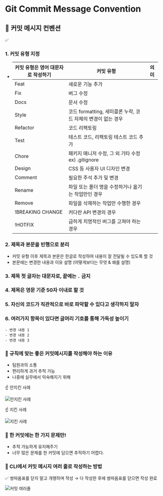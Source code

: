 # Git Commit Message Convention

## 🖤 커밋 메시지 컨벤션

<aside>
✅


### 1. 커밋 유형 지정

- | 커밋 유형은 영어 대문자로 작성하기 | 커밋 유형                                                    | 의미 |
  | ---------------------------------- | ------------------------------------------------------------ | ---- |
  | Feat                               | 새로운 기능 추가                                             |
  | Fix                                | 버그 수정                                                    |
  | Docs                               | 문서 수정                                                    |
  | Style                              | 코드 formatting, 세미콜론 누락, 코드 자체의 변경이 없는 경우 |
  | Refactor                           | 코드 리팩토링                                                |
  | Test                               | 테스트 코드, 리팩토링 테스트 코드 추가                       |
  | Chore                              | 패키지 매니저 수정, 그 외 기타 수정 ex) .gitignore           |
  | Design                             | CSS 등 사용자 UI 디자인 변경                                 |
  | Comment                            | 필요한 주석 추가 및 변경                                     |
  | Rename                             | 파일 또는 폴더 명을 수정하거나 옮기는 작업만인 경우          |
  | Remove                             | 파일을 삭제하는 작업만 수행한 경우                           |
  | !BREAKING CHANGE                   | 커다란 API 변경의 경우                                       |
  | !HOTFIX                            | 급하게 치명적인 버그를 고쳐야 하는 경우                      |

### 2. 제목과 본문을 빈행으로 분리

- 커밋 유형 이후 제목과 본문은 한글로 작성하여 내용이 잘 전달될 수 있도록 할 것
- 본문에는 변경한 내용과 이유 설명 (어떻게보다는 무엇 & 왜를 설명)

### 3. 제목 첫 글자는 대문자로, 끝에는 `.` 금지

### 4. 제목은 영문 기준 50자 이내로 할 것

### 5. 자신의 코드가 직관적으로 바로 파악할 수 있다고 생각하지 말자

### 6. 여러가지 항목이 있다면 글머리 기호를 통해 가독성 높이기

```
- 변경 내용 1
- 변경 내용 2
- 변경 내용 3
```

</aside>

### 🖤 규칙에 맞는 좋은 커밋메시지를 작성해야 하는 이유

- 팀원과의 소통
- 편리하게 과거 추적 가능
- 나중에 실무에서 익숙해지기 위해

<aside>
☝ 안지킨 사례

![안지킨 사례](image/rulebreak.png)

</aside>

<aside>
☝ 지킨 사례

![지킨 사례](image/ruleobey.png)

</aside>

### 🖤 한 커밋에는 한 가지 문제만!

- 추적 가능하게 유지해주기
- 너무 많은 문제를 한 커밋에 담으면 추적하기 어렵다.

### 🖤 CLI에서 커밋 메시지 여러 줄로 작성하는 방법

✅ 쌍따옴표를 닫지 말고 개행하며 작성 → 다 작성한 후에 쌍따옴표를 닫으면 작성 완료

![커밋 여러줄](image/commitLines.png)
